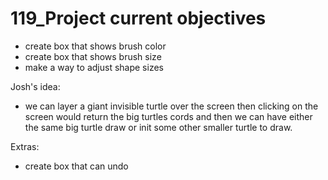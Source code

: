 # 119_Project current objectives

- create box that shows brush color
- create box that shows brush size
- make a way to adjust shape sizes

Josh's idea:
- we can layer a giant invisible turtle over the screen then clicking on the screen would return the big turtles cords and then we can have either the same big turtle draw or init some other smaller turtle to draw.

Extras: 
- create box that can undo
